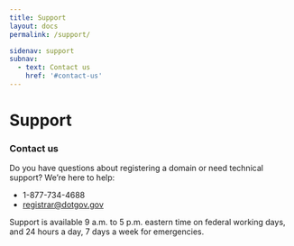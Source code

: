 ```yaml
---
title: Support
layout: docs
permalink: /support/

sidenav: support
subnav:
  - text: Contact us
    href: '#contact-us'
---
```


# Support

### Contact us

Do you have questions about registering a domain or need technical support? We’re here to help:

* 1-877-734-4688
* <registrar@dotgov.gov>

Support is available 9 a.m. to 5 p.m. eastern time on federal working days, and 24 hours a day, 7 days a week for emergencies.

